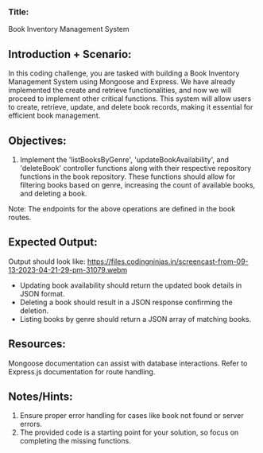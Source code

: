 ### Title:

Book Inventory Management System

## Introduction + Scenario:

In this coding challenge, you are tasked with building a Book Inventory Management System using Mongoose and Express. We have already implemented the create and retrieve functionalities, and now we will proceed to implement other critical functions. This system will allow users to create, retrieve, update, and delete book records, making it essential for efficient book management.

## Objectives:

1. Implement the 'listBooksByGenre', 'updateBookAvailability', and 'deleteBook' controller functions along with their respective repository functions in the book repository. These functions should allow for filtering books based on genre, increasing the count of available books, and deleting a book.

Note:
The endpoints for the above operations are defined in the book routes.

## Expected Output:

Output should look like: https://files.codingninjas.in/screencast-from-09-13-2023-04-21-29-pm-31079.webm

- Updating book availability should return the updated book details in JSON format.
- Deleting a book should result in a JSON response confirming the deletion.
- Listing books by genre should return a JSON array of matching books.

## Resources:

Mongoose documentation can assist with database interactions.
Refer to Express.js documentation for route handling.

## Notes/Hints:

1. Ensure proper error handling for cases like book not found or server errors.
2. The provided code is a starting point for your solution, so focus on completing the missing functions.
